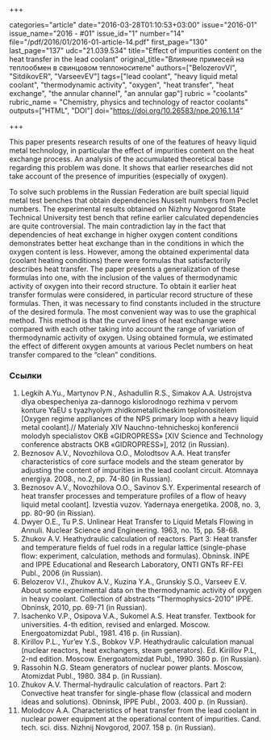 +++

categories="article"
date="2016-03-28T01:10:53+03:00"
issue="2016-01"
issue_name="2016 - #01"
issue_id="1"
number="14"
file="/pdf/2016/01/2016-01-article-14.pdf"
first_page="130"
last_page="137"
udc="21.039.534"
title="Effect of impurities content on the heat transfer in the lead coolant"
original_title="Влияние примесей на теплообмен в свинцовом теплоносителе"
authors=["BelozerovVI", "SitdikovER", "VarseevEV"]
tags=["lead coolant", "heavy liquid metal coolant", "thermodynamic activity", "oxygen", "heat transfer", "heat exchange", "the annular channel", "an annular gap"]
rubric = "coolants"
rubric_name = "Chemistry, physics and technology of reactor coolants"
outputs=["HTML", "DOI"]
doi="https://doi.org/10.26583/npe.2016.1.14"

+++

This paper presents research results of one of the features of heavy liquid metal technology, in particular the effect of impurities content on the heat exchange process. An analysis of the accumulated theoretical base regarding this problem was done. It shows that earlier researches did not take account of the presence of impurities (especially of oxygen).

To solve such problems in the Russian Federation are built special liquid metal test benches that obtain dependencies Nusselt numbers from Peclet numbers. The experimental results obtained on Nizhny Novgorod State Technical University test bench that refine earlier calculated dependencies are quite controversial. The main contradiction lay in the fact that dependencies of heat exchange in higher oxygen content conditions demonstrates better heat exchange than in the conditions in which the oxygen content is less. However, among the obtained experimental data (coolant heating conditions) there were formulas that satisfactorily describes heat transfer. The paper presents a generalization of these formulas into one, with the inclusion of the values of thermodynamic activity of oxygen into their record structure. To obtain it earlier heat transfer formulas were considered, in particular record structure of these formulas. Then, it was necessary to find constants included in the structure of the desired formula. The most convenient way was to use the graphical method. This method is that the curved lines of heat exchange were compared with each other taking into account the range of variation of thermodynamic activity of oxygen. Using obtained formula, we estimated the effect of different oxygen amounts at various Peclet numbers on heat transfer compared to the “clean” conditions.

### Ссылки

1. Legkih A.Yu., Martynov P.N., Ashadullin R.S., Simakov A.A. Ustrojstva dlya obespecheniya za-dannogo kislorodnogo rezhima v pervom konture YaEU s tyazhyolym zhidkometallicheskim teplonositelem [Oxygen regime appliances of the NPS primary loop with a heavy liquid metal coolant].// Materialy XIV Nauchno-tehnicheskoj konferencii molodyh specialistov OKB «GIDROPRESS» [XIV Science and Technology conference abstracts OKB «GIDROPRESS»], 2012 (in Russian).
2. Beznosov A.V., Novozhilova O.O., Molodtsov A.A. Heat transfer characteristics of core surface models and the steam generator by adjusting the content of impurities in the lead coolant circuit. Atomnaya energiya. 2008., no.2, pp. 74-80 (in Russian).
3. Beznosov A.V., Novozhilova O.O., Savinov S.Y. Experimental research of heat transfer processes and temperature profiles of a flow of heavy liquid metal coolant]. Izvestia vuzov. Yadernaya energetika. 2008, no. 3, pp. 80-90 (in Rissian).
4. Dwyer O.E., Tu P.S. Unlinear Heat Transfer to Liquid Metals Flowing in Annuli. Nuclear Science and Engineering. 1963, no. 15, pp. 58-68.
5. Zhukov A.V. Heathydraulic calculation of reactors. Part 3: Heat transfer and temperature fields of fuel rods in a regular lattice (single-phase flow: experiment, calculation, methods and formulas). Obninsk. INPE and IPPE Educational and Research Laboratory, ONTI GNTs RF-FEI Publ., 2006 (in Russian).
6. Belozerov V.I., Zhukov A.V., Kuzina Y.A., Grunskiy S.O., Varseev E.V. About some experimental data on the thermodynamic activity of oxygen in heavy coolant. Collection of abstracts “Thermophysics-2010” IPPE. Obninsk, 2010, pp. 69-71 (in Russian).
7. Isachenko V.P., Osipova V.A., Sukomel A.S. Heat transfer. Textbook for universities. 4-th edition, revised and enlarged. Moscow. Energoatomizdat Publ., 1981. 416 p. (in Russian).
8. Kirillov P.L., Yur’ev Y.S., Bobkov V.P. Heathydraulic calculation manual (nuclear reactors, heat exchangers, steam generators). Ed. Kirillov P.L, 2-nd edition. Moscow. Energoatomizdat Publ., 1990. 360 p. (in Russian).
9. Rassohin N.G. Steam generators of nuclear power plants. Moscow, Atomizdat Publ., 1980. 384 p. (in Russian).
10. Zhukov A.V. Thermal-hydraulic calculation of reactors. Part 2: Convective heat transfer for single-phase flow (classical and modern ideas and solutions). Obninsk, IPPE Publ., 2003. 400 p. (in Russian).
11. Molodcov A.A. Characteristics of heat transfer from the lead coolant in nuclear power equipment at the operational content of impurities. Cand. tech. sci. diss. Nizhnij Novgorod, 2007. 158 p. (in Russian).